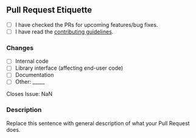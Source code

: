 [contributing]: https://github.com/RSA-Bots/RDA-Game/blob/develop/.github/contributing.md

## Pull Request Etiquette

<!--
  There are several guidelines you should follow in order for your
  Pull Request to be merged.
-->

- [ ] I have checked the PRs for upcoming features/bug fixes.
- [ ] I have read the [contributing guidelines][contributing].

<!--
  It is sometimes better to include more changes in a single commit.
  If you find yourself having an overwhelming amount of commits, you
  can **rebase** your branch.
-->

### Changes

- [ ] Internal code
- [ ] Library interface (affecting end-user code)
- [ ] Documentation
- [ ] Other: \_____ <!-- Insert other type here -->

<!-- Replace "NaN" with an issue number if this is a response to an issue -->

Closes Issue: NaN

### Description

Replace this sentence with general description of what your Pull Request does.
